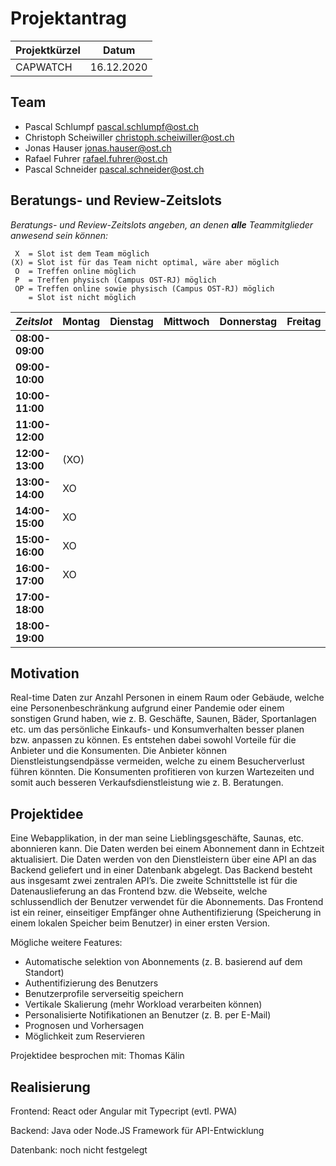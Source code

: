# Projektantrag

| Projektkürzel | Datum      |
| ------------- | ---------- |
| CAPWATCH      | 16.12.2020 |

## Team
- Pascal Schlumpf pascal.schlumpf@ost.ch
- Christoph Scheiwiller christoph.scheiwiller@ost.ch
- Jonas Hauser jonas.hauser@ost.ch
- Rafael Fuhrer rafael.fuhrer@ost.ch
- Pascal Schneider pascal.schneider@ost.ch

## Beratungs- und Review-Zeitslots

*Beratungs- und Review-Zeitslots angeben, an denen **alle** Teammitglieder anwesend sein können:*

```
 X  = Slot ist dem Team möglich
(X) = Slot ist für das Team nicht optimal, wäre aber möglich
 O  = Treffen online möglich
 P  = Treffen physisch (Campus OST-RJ) möglich
 OP = Treffen online sowie physisch (Campus OST-RJ) möglich 
    = Slot ist nicht möglich
```


|   *Zeitslot*    | Montag | Dienstag | Mittwoch | Donnerstag | Freitag |
| --------------- | ------ | -------- | -------- | ---------- | ------- |
| **08:00-09:00** |       |       |       |         |      |
| **09:00-10:00** |       |       |       |         |      |
| **10:00-11:00** |       |       |       |         |      |
| **11:00-12:00** |       |       |       |         |      |
| **12:00-13:00** | (XO)  |       |       |         |      |
| **13:00-14:00** |  XO   |       |       |         |      |
| **14:00-15:00** |  XO   |       |       |         |      |
| **15:00-16:00** |  XO   |       |       |         |      |
| **16:00-17:00** |  XO   |       |       |         |      |
| **17:00-18:00** |       |       |       |         |      |
| **18:00-19:00** |       |       |       |         |      |
                    
                    
## Motivation       
                    
Real-time Daten zur Anzahl Personen in einem Raum oder Gebäude, welche eine Personenbeschränkung aufgrund einer Pandemie oder einem sonstigen Grund haben, wie z. B. Geschäfte, Saunen, Bäder, Sportanlagen etc. um das persönliche Einkaufs- und Konsumverhalten besser planen bzw. anpassen zu können.
Es entstehen dabei sowohl Vorteile für die Anbieter und die Konsumenten. Die Anbieter können Dienstleistungsendpässe vermeiden, welche zu einem Besucherverlust führen könnten. Die Konsumenten profitieren von kurzen Wartezeiten und somit auch besseren Verkaufsdienstleistung wie z. B. Beratungen.
                    
## Projektidee      
                    
Eine Webapplikation, in der man seine Lieblingsgeschäfte, Saunas, etc. abonnieren kann. Die Daten werden bei einem Abonnement dann in Echtzeit aktualisiert.
Die Daten werden von den Dienstleistern über eine API an das Backend geliefert und in einer Datenbank abgelegt. Das Backend besteht aus insgesamt zwei zentralen API’s. Die zweite Schnittstelle ist für die Datenauslieferung an das Frontend bzw. die Webseite, welche schlussendlich der Benutzer verwendet für die Abonnements.
Das Frontend ist ein reiner, einseitiger Empfänger ohne Authentifizierung (Speicherung in einem lokalen Speicher beim Benutzer) in einer ersten Version.

Mögliche weitere Features:
- Automatische selektion von Abonnements (z. B. basierend auf dem Standort)
- Authentifizierung des Benutzers
- Benutzerprofile serverseitig speichern
- Vertikale Skalierung (mehr Workload verarbeiten können)
- Personalisierte Notifikationen an Benutzer (z. B. per E-Mail)
- Prognosen und Vorhersagen
- Möglichkeit zum Reservieren


Projektidee besprochen mit: Thomas Kälin
                    
## Realisierung     

Frontend: React oder Angular mit Typecript (evtl. PWA)

Backend: Java oder Node.JS Framework für API-Entwicklung  

Datenbank: noch nicht festgelegt
                    